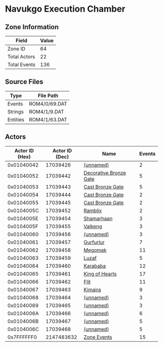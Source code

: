 # Navukgo Execution Chamber

## Zone Information

| Field        |   Value |
|--------------|---------|
| Zone ID      |      64 |
| Total Actors |      22 |
| Total Events |     136 |

## Source Files

| Type     | File Path     |
|----------|---------------|
| Events   | ROM4/0/69.DAT |
| Strings  | ROM4/1/9.DAT  |
| Entities | ROM4/1/63.DAT |

## Actors

| Actor ID (Hex)   |   Actor ID (Dec) | Name                                                                     |   Events |
|------------------|------------------|--------------------------------------------------------------------------|----------|
| 0x01040042       |         17039426 | [(unnamed)](./17039426.md)                                               |        2 |
| 0x01040052       |         17039442 | [Decorative Bronze Gate](./17039442%20-%20Decorative%20Bronze%20Gate.md) |        5 |
| 0x01040053       |         17039443 | [Cast Bronze Gate](./17039443%20-%20Cast%20Bronze%20Gate.md)             |        5 |
| 0x01040054       |         17039444 | [Cast Bronze Gate](./17039444%20-%20Cast%20Bronze%20Gate.md)             |        2 |
| 0x01040055       |         17039445 | [Cast Bronze Gate](./17039445%20-%20Cast%20Bronze%20Gate.md)             |        2 |
| 0x0104005C       |         17039452 | [Ramblix](./17039452%20-%20Ramblix.md)                                   |        2 |
| 0x0104005E       |         17039454 | [Shamarhaan](./17039454%20-%20Shamarhaan.md)                             |        3 |
| 0x0104005F       |         17039455 | [Valkeng](./17039455%20-%20Valkeng.md)                                   |        3 |
| 0x01040060       |         17039456 | [(unnamed)](./17039456.md)                                               |        3 |
| 0x01040061       |         17039457 | [Gurfurlur](./17039457%20-%20Gurfurlur.md)                               |        7 |
| 0x01040062       |         17039458 | [Megomak](./17039458%20-%20Megomak.md)                                   |       11 |
| 0x01040063       |         17039459 | [Luzaf](./17039459%20-%20Luzaf.md)                                       |        5 |
| 0x01040064       |         17039460 | [Karababa](./17039460%20-%20Karababa.md)                                 |       12 |
| 0x01040065       |         17039461 | [King of Hearts](./17039461%20-%20King%20of%20Hearts.md)                 |       17 |
| 0x01040066       |         17039462 | [Flit](./17039462%20-%20Flit.md)                                         |       11 |
| 0x01040067       |         17039463 | [Kimaira](./17039463%20-%20Kimaira.md)                                   |        9 |
| 0x01040068       |         17039464 | [(unnamed)](./17039464.md)                                               |        3 |
| 0x01040069       |         17039465 | [(unnamed)](./17039465.md)                                               |        3 |
| 0x0104006A       |         17039466 | [(unnamed)](./17039466.md)                                               |        6 |
| 0x0104006B       |         17039467 | [(unnamed)](./17039467.md)                                               |        5 |
| 0x0104006C       |         17039468 | [(unnamed)](./17039468.md)                                               |        5 |
| 0x7FFFFFF0       |       2147483632 | [Zone Events](./Zone%20Events.md)                                        |       15 |